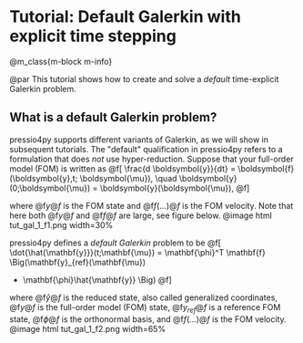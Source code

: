 
# Tutorial: Default Galerkin with explicit time stepping

@m_class{m-block m-info}

@par
This tutorial shows how to create and solve a *default* time-explicit Galerkin problem.

## What is a default Galerkin problem?

pressio4py supports different variants of Galerkin, as we will show in subsequent tutorials.
The "default" qualification in pressio4py refers to a
formulation that does *not* use hyper-reduction.
Suppose that your full-order model (FOM) is written as
@f[
\frac{d \boldsymbol{y}}{dt} =
\boldsymbol{f}(\boldsymbol{y},t; \boldsymbol{\mu}),
\quad \boldsymbol{y}(0;\boldsymbol{\mu}) = \boldsymbol{y}(\boldsymbol{\mu}),
@f]

where @f$y@f$ is the FOM state and @f$f(...)@f$ is the FOM velocity.
Note that here both @f$y@f$ and @f$f@f$ are large, see figure below.
@image html tut_gal_1_f1.png width=30%

pressio4py defines a *default Galerkin* problem to be
@f[
\dot{\hat{\mathbf{y}}}(t;\mathbf{\mu}) =
\mathbf{\phi}^T
\mathbf{f}
\Big(\mathbf{y}_{ref}(\mathbf{\mu})
+ \mathbf{\phi}\hat{\mathbf{y}} \Big)
@f]

where @f$\hat{y}@f$ is the reduced state, also called generalized coordinates,
@f$y@f$ is the full-order model (FOM) state,
@f$y_{ref}@f$ is a reference FOM state, @f$\phi@f$ is the orthonormal basis, and
@f$f(...)@f$ is the FOM velocity.
@image html tut_gal_1_f2.png width=65%
